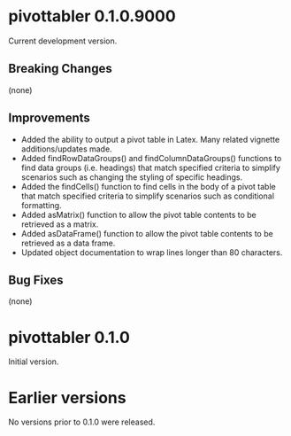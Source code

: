 pivottabler 0.1.0.9000
================

Current development version.

Breaking Changes
----------------

(none)

Improvements
----------------

* Added the ability to output a pivot table in Latex.  Many related vignette additions/updates made.
* Added findRowDataGroups() and findColumnDataGroups() functions to find data groups (i.e. headings) that match specified criteria to simplify scenarios such as changing the styling of specific headings.
* Added the findCells() function to find cells in the body of a pivot table that match specified criteria to simplify scenarios such as conditional formatting.
* Added asMatrix() function to allow the pivot table contents to be retrieved as a matrix.
* Added asDataFrame() function to allow the pivot table contents to be retrieved as a data frame.
* Updated object documentation to wrap lines longer than 80 characters. 

Bug Fixes
----------------

(none)

pivottabler 0.1.0
================

Initial version.

Earlier versions
================

No versions prior to 0.1.0 were released.
